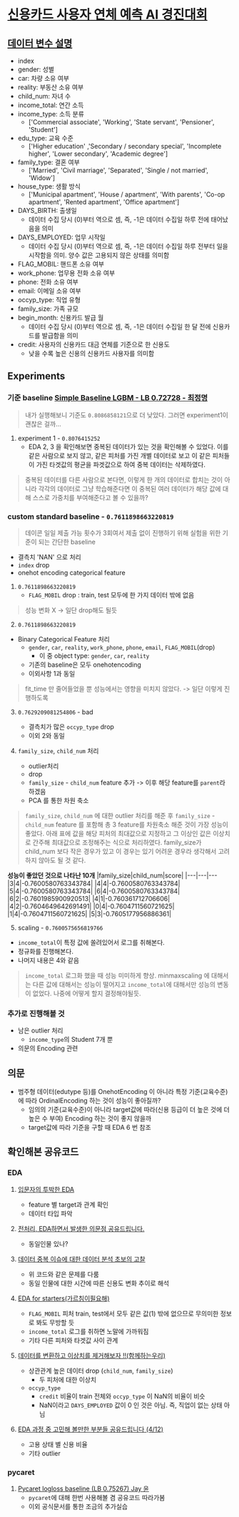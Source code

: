 # [신용카드 사용자 연체 예측 AI 경진대회](https://dacon.io/competitions/official/235713/overview/description)

## [데이터 변수 설명](https://www.dacon.io/competitions/official/235713/talkboard/402821/)
- index
- gender: 성별
- car: 차량 소유 여부
- reality: 부동산 소유 여부
- child_num: 자녀 수
- income_total: 연간 소득
- income_type: 소득 분류
  - ['Commercial associate', 'Working', 'State servant', 'Pensioner', 'Student']
- edu_type: 교육 수준
  - ['Higher education' ,'Secondary / secondary special', 'Incomplete higher', 'Lower secondary', 'Academic degree']
- family_type: 결혼 여부
  - ['Married', 'Civil marriage', 'Separated', 'Single / not married', 'Widow']
- house_type: 생활 방식
  - ['Municipal apartment', 'House / apartment', 'With parents', 'Co-op apartment', 'Rented apartment', 'Office apartment']
- DAYS_BIRTH: 출생일
  - 데이터 수집 당시 (0)부터 역으로 셈, 즉, -1은 데이터 수집일 하루 전에 태어났음을 의미
- DAYS_EMPLOYED: 업무 시작일
  - 데이터 수집 당시 (0)부터 역으로 셈, 즉, -1은 데이터 수집일 하루 전부터 일을 시작함을 의미. 양수 값은 고용되지 않은 상태를 의미함
- FLAG_MOBIL: 핸드폰 소유 여부
- work_phone: 업무용 전화 소유 여부
- phone: 전화 소유 여부
- email: 이메일 소유 여부
- occyp_type: 직업 유형													
- family_size: 가족 규모
- begin_month: 신용카드 발급 월
  - 데이터 수집 당시 (0)부터 역으로 셈, 즉, -1은 데이터 수집일 한 달 전에 신용카드를 발급함을 의미
- credit: 사용자의 신용카드 대금 연체를 기준으로 한 신용도
  - 낮을 수록 높은 신용의 신용카드 사용자를 의미함



## Experiments
### 기준 baseline [Simple Baseline LGBM - LB 0.72728 - 최정명](https://dacon.io/competitions/official/235713/codeshare/2476?page=1&dtype=vote)
> 내가 실행해보니 기준도 `0.8086858121`으로 더 낮았다. 그러면 experiment1이 괜찮은 걸까...
1. experiment 1 - `0.8076415252`
   - EDA 2, 3 을 확인해보면 중복된 데이터가 있는 것을 확인해볼 수 있었다. 이를 같은 사람으로 보지 않고, 같은 피처를 가진 개별 데이터로 보고 이 같은 피처들이 가진 타겟값의 평균을 파겟값으로 하여 중복 데이터는 삭제하였다.
> 중복된 데이터를 다른 사람으로 본다면, 이렇게 한 개의 데이터로 합치는 것이 아니라 각각의 데이터로 그냥 학습해준다면 이 중복된 여러 데이터가 해당 값에 대해 스스로 가중치를 부여해준다고 볼 수 있을까?

### custom standard baseline - `0.7611898663220819`
> 데이콘 일일 제출 가능 횟수가 3회여서 제출 없이 진행하기 위해 실험을 위한 기준이 되는 간단한 baseline
- 결측치 'NAN' 으로 처리
- `index` drop
- onehot encoding categorical feature

1. `0.7611898663220819`
   - `FLAG_MOBIL` drop : train, test 모두에 한 가지 데이터 밖에 없음
> 성능 변화 X -> 일단 drop해도 될듯
2. `0.7611898663220819`
- Binary Categorical Feature 처리
  - `gender`, `car`, `reality`, `work_phone`, `phone`, `email`, `FLAG_MOBIL`(drop)
    - 이 중 object type: `gender`, `car`, `reality`
  - 기존의 baseline은 모두 onehotencoding 
  - 이외사항 1과 동일
> fit_time 만 줄어들었을 뿐 성능에서는 영향을 미치지 않았다. -> 일단 이렇게 진행하도록
3. `0.7629209081254806` - bad
   - 결측치가 많은 `occyp_type` drop
   - 이외 2와 동일

4. `family_size`, `child_num` 처리
   - outlier처리
   - drop
   - `family_size` - `child_num` feature 추가 -> 이후 해당 feature를 `parent`라 하겠음
   - PCA 를 통한 차원 축소 
> `family_size`, `child_num` 에 대한 outlier 처리를 해준 후 `family_size` - `child_num` feature 를 포함해 총 3 feature를 차원축소 해준 것이 가장 성능이 좋았다. 아래 표에 값을 해당 피처의 최대값으로 지정하고 그 이상인 값은 이상치로 간주해 최대값으로 조정해주는 식으로 처리하였다. family_size가 child_num 보다 작은 경우가 있고 이 경우는 있기 어려운 경우라 생각해서 고려하지 않아도 될 것 같다. 


**성능이 좋았던 것으로 나타난 10개**
|family_size|child_num|score|
|---|---|---
|3|4|-0.7600580763343784|
|4|4|-0.7600580763343784|
|5|4|-0.7600580763343784|
|6|4|-0.7600580763343784|
|6|2|-0.7601985900920513|
|4|1|-0.760361712706606|
|4|2|-0.7604649642691491|
|0|4|-0.7604711560721625|
|1|4|-0.7604711560721625|
|5|3|-0.7605177956886361|

5.  scaling - `0.7600575656819766`
- `income_total`이 특정 값에 쏠려있어서 로그를 취해본다.
- 정규화를 진행해본다.
- 나머지 내용은 4와 같음
> `income_total` 로그화 했을 때 성능 미미하게 향상. minmaxscaling 에 대해서는 다른 값에 대해서는 성능이 떨어지고 `income_total`에 대해서만 성능의 변동이 없었다. 나중에 어떻게 할지 결정해야될듯.

### 추가로 진행해볼 것
- 남은 outlier 처리
  - `income_type`의 Student 7개 뿐
- 의문의 Encoding 관련

## 의문
- 범주형 데이터(edutype 등)를 OnehotEncoding 이 아니라 특정 기준(교육수준)에 따라 OrdinalEncoding 하는 것이 성능이 좋아질까?
  - 임의의 기준(교육수준)이 아니라 target값에 따라(신용 등급이 더 높은 것에 더 높은 수 부여) Encoding 하는 것이 좋지 않을까
  - target값에 따라 기준을 구할 때 EDA 6 번 참조

## 확인해본 공유코드

### EDA
1. [입문자의 투박한 EDA](https://dacon.io/competitions/official/235713/codeshare/2494?page=1&dtype=vote)
   - feature 별 target과 관계 확인
   - 데이터 타입 파악

2. [전처리, EDA하면서 발생한 의문점 공유드립니다.](https://dacon.io/competitions/official/235713/codeshare/2509?page=1&dtype=view)
   - 동일인물 있나?

3. [데이터 중복 이슈에 대한 데이터 분석 초보의 고찰](https://dacon.io/competitions/official/235713/codeshare/2522?page=1&dtype=view)
   - 위 코드와 같은 문제를 다룸
   - 동일 인물에 대한 시간에 따른 신용도 변화 추이로 해석

4. [EDA for starters(가르침이필요해)](https://dacon.io/competitions/official/235713/codeshare/2485?page=1&dtype=vote)
   -  `FLAG_MOBIL` 피처 train, test에서 모두 같은 값(1) 밖에 없으므로 무의미한 정보로 봐도 무방할 듯
   -  `income_total` 로그를 취하면 노말에 가까워짐
   -  기타 다른 피처와 타겟값 사이 관계

5. [데이터를 변환하고 이상치를 제거해보자 !!(함께하는우리)](https://dacon.io/competitions/official/235713/codeshare/2565?page=2&dtype=vote)
   - 상관관계 높은 데이터 drop (`child_num`, `family_size`)
     - 두 피처에 대한 이상치
   - `occyp_type`
     - `credit` 비율이 train 전체와 `occyp_type` 이 NaN의 비율이 비슷
     - NaN이라고 `DAYS_EMPLOYED` 값이 0 인 것은 아님. 즉, 직업이 없는 상태 아님

6. [EDA 과정 중 고민해 볼만한 부분들 공유드립니다 (4/12)](https://dacon.io/competitions/official/235713/codeshare/2514?page=2&dtype=recent)
   - 고용 상태 별 신용 비율
   - 기타 outlier

### pycaret
1. [Pycaret logloss baseline (LB 0.75267) Jay 윤](https://dacon.io/competitions/official/235713/codeshare/2477?page=1&dtype=vote)
   - `pycaret`에 대해 한번 사용해볼 겸 공유코드 따라가봄
   - 이외 공식문서를 통한 조금의 추가실습
